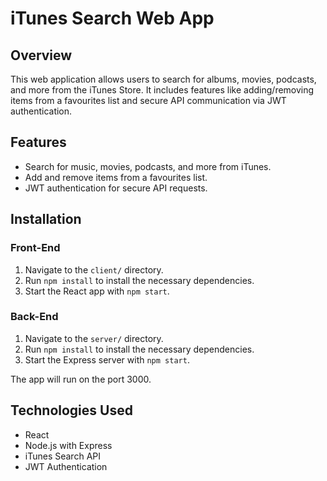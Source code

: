 # iTunes Search Web App

## Overview
This web application allows users to search for albums, movies, podcasts, and more from the iTunes Store. It includes features like adding/removing items from a favourites list and secure API communication via JWT authentication.

## Features
- Search for music, movies, podcasts, and more from iTunes.
- Add and remove items from a favourites list.
- JWT authentication for secure API requests.

## Installation

### Front-End
1. Navigate to the `client/` directory.
2. Run `npm install` to install the necessary dependencies.
3. Start the React app with `npm start`.

### Back-End
1. Navigate to the `server/` directory.
2. Run `npm install` to install the necessary dependencies.
3. Start the Express server with `npm start`.

The app will run on the port 3000.

## Technologies Used
- React
- Node.js with Express
- iTunes Search API
- JWT Authentication